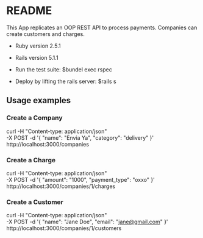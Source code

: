 # README

This App replicates an OOP REST API to process payments. Companies can create customers and charges.

* Ruby version
2.5.1

* Rails version
5.1.1

* Run the test suite: $bundel exec rspec

* Deploy by lifting the rails server: $rails s

## Usage examples

### Create a Company
curl -H "Content-type: application/json" \
     -X POST -d '{
        "name": "Envia Ya",
        "category": "delivery"
       }' http://localhost:3000/companies

### Create a Charge
curl -H "Content-type: application/json" \
     -X POST -d '{
        "amount": "1000",
        "payment_type": "oxxo"
       }' http://localhost:3000/companies/1/charges

### Create a Customer
curl -H "Content-type: application/json" \
     -X POST -d '{
        "name": "Jane Doe",
        "email": "jane@gmail.com"
       }' http://localhost:3000/companies/1/customers

